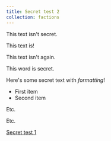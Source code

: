 ```yaml
---
title: Secret test 2
collection: factions
---
```


This text isn't secret.

<div class="secret">

This text is!

</div>

This text isn't again.

This <span class="secret">word</span> is secret.

<div class="secret">

Here's some secret text with _formatting_!

- First item
- Second item

Etc.

Etc.

</div>

[Secret test 1](secret-test1.md)
